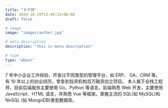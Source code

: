 ```yaml
---
title: "关于我"
date: 2019-10-29T13:49:23+06:00
draft: false

# image
image: "images/author.jpg"

# meta description
description: "this is meta description"

# type
type: "about"
---
```


7 年中小企业工作经验，开发过不同类型的管理平台，如 ERP、 OA、CRM 等。
有 10 年以上的创业经历，曾拿到投资机构百万融资创立项目。
本人属于全栈工程师，目前后端服务主要使用 Go、Python 等语言。前端熟悉 Web 开发，主要使用 JavaScript、HTML 语言，并熟悉 Vue 等框架。掌握主流的 SQL(如 MySQL)和 NoSQL (如 MongoDB)类型数据库。
